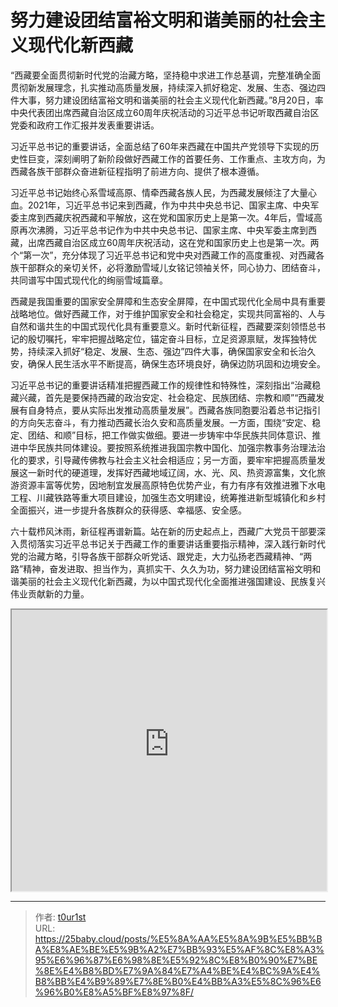 # 努力建设团结富裕文明和谐美丽的社会主义现代化新西藏


“西藏要全面贯彻新时代党的治藏方略，坚持稳中求进工作总基调，完整准确全面贯彻新发展理念，扎实推动高质量发展，持续深入抓好稳定、发展、生态、强边四件大事，努力建设团结富裕文明和谐美丽的社会主义现代化新西藏。”8月20日，率中央代表团出席西藏自治区成立60周年庆祝活动的习近平总书记听取西藏自治区党委和政府工作汇报并发表重要讲话。

习近平总书记的重要讲话，全面总结了60年来西藏在中国共产党领导下实现的历史性巨变，深刻阐明了新阶段做好西藏工作的首要任务、工作重点、主攻方向，为西藏各族干部群众奋进新征程指明了前进方向、提供了根本遵循。

习近平总书记始终心系雪域高原、情牵西藏各族人民，为西藏发展倾注了大量心血。2021年，习近平总书记来到西藏，作为中共中央总书记、国家主席、中央军委主席到西藏庆祝西藏和平解放，这在党和国家历史上是第一次。4年后，雪域高原再次沸腾，习近平总书记作为中共中央总书记、国家主席、中央军委主席到西藏，出席西藏自治区成立60周年庆祝活动，这在党和国家历史上也是第一次。两个“第一次”，充分体现了习近平总书记和党中央对西藏工作的高度重视、对西藏各族干部群众的亲切关怀，必将激励雪域儿女铭记领袖关怀，同心协力、团结奋斗，共同谱写中国式现代化的绚丽雪域篇章。

西藏是我国重要的国家安全屏障和生态安全屏障，在中国式现代化全局中具有重要战略地位。做好西藏工作，对于维护国家安全和社会稳定，实现共同富裕的、人与自然和谐共生的中国式现代化具有重要意义。新时代新征程，西藏要深刻领悟总书记的殷切嘱托，牢牢把握战略定位，锚定奋斗目标，立足资源禀赋，发挥独特优势，持续深入抓好“稳定、发展、生态、强边”四件大事，确保国家安全和长治久安，确保人民生活水平不断提高，确保生态环境良好，确保边防巩固和边境安全。

习近平总书记的重要讲话精准把握西藏工作的规律性和特殊性，深刻指出“治藏稳藏兴藏，首先是要保持西藏的政治安定、社会稳定、民族团结、宗教和顺”“西藏发展有自身特点，要从实际出发推动高质量发展”。西藏各族同胞要沿着总书记指引的方向矢志奋斗，有力推动西藏长治久安和高质量发展。一方面，围绕“安定、稳定、团结、和顺”目标，把工作做实做细。要进一步铸牢中华民族共同体意识、推进中华民族共同体建设。要按照系统推进我国宗教中国化、加强宗教事务治理法治化的要求，引导藏传佛教与社会主义社会相适应；另一方面，要牢牢把握高质量发展这一新时代的硬道理，发挥好西藏地域辽阔，水、光、风、热资源富集，文化旅游资源丰富等优势，因地制宜发展高原特色优势产业，有力有序有效推进雅下水电工程、川藏铁路等重大项目建设，加强生态文明建设，统筹推进新型城镇化和乡村全面振兴，进一步提升各族群众的获得感、幸福感、安全感。

六十载栉风沐雨，新征程再谱新篇。站在新的历史起点上，西藏广大党员干部要深入贯彻落实习近平总书记关于西藏工作的重要讲话重要指示精神，深入践行新时代党的治藏方略，引导各族干部群众听党话、跟党走，大力弘扬老西藏精神、“两路”精神，奋发进取、担当作为，真抓实干、久久为功，努力建设团结富裕文明和谐美丽的社会主义现代化新西藏，为以中国式现代化全面推进强国建设、民族复兴伟业贡献新的力量。

<iframe
    width="100%"
    height="450"
    src="https://content-static.cctvnews.cctv.com/snow-book/index.html?item_id=12427577243421717170&track_id=9C447987-5649-49C9-A155-C998DC7D0826_777515475417"
></iframe>

---

> 作者: [t0ur1st](https://github.com/tyd2000)  
> URL: https://25baby.cloud/posts/%E5%8A%AA%E5%8A%9B%E5%BB%BA%E8%AE%BE%E5%9B%A2%E7%BB%93%E5%AF%8C%E8%A3%95%E6%96%87%E6%98%8E%E5%92%8C%E8%B0%90%E7%BE%8E%E4%B8%BD%E7%9A%84%E7%A4%BE%E4%BC%9A%E4%B8%BB%E4%B9%89%E7%8E%B0%E4%BB%A3%E5%8C%96%E6%96%B0%E8%A5%BF%E8%97%8F/  

